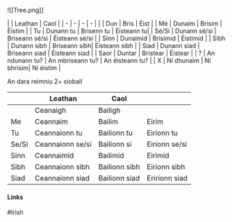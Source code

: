 

![[Tree.png]]

| | Leathan | Caol |
| - | - | - | - |
|  | Dun | Bris | Éist |
| Mé | Dunaim | Brisim | Éistim |
| Tu | Dunann tu | Brisenn tu | Éisteann tu|
| Sé/Si | Dunann sé/si | Briseann sé/si | Éisteann sé/si |
| Sinn | Dunaimid | Brisimid | Éistimid |
| Sibh | Dunann sibh | Briseann sibh| Éisteann sibh |
| Siad | Dunann siad | Briseann siad | Éisteann siad |
| Saor | Duntar | Bristear | Éistear |
| ? | An ndunann tu? | An mbriseann tu? | An éisteann tu? |
| X | Ní dhunaim | Ní bhrisim| Ni éistim |

An dara reimniu 2+ siobail

|       | Leathan          | Caol          |               |
| ----- | ---------------- | ------------- | ------------- |
|       | Ceanaigh         | Bailigh       |               |
| Me    | Ceannaim         | Bailim        | Eirim         |
| Tu    | Ceannaionn tu    | Bailionn tu   | Eirionn tu    |
| Se/Si | Ceannaionn se/si | Bailionn si   | Eirionn se/si |
| Sinn  | Ceannaimid       | Bailimid      | Eirimid       |
| Sibh  | Ceannaionn sibh  | Bailionn sibh | Eirionn sibh  |
| Siad  | Ceannaionn siad  | Bailionn siad | Eririonn siad | 


#### Links
#Irish